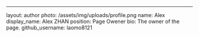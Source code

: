 ---
layout: author
photo: /assets/img/uploads/profile.png
name: Alex
display_name: Alex ZHAN
position: Page Owener
bio: The owner of the page.
github_username: laomo8121
